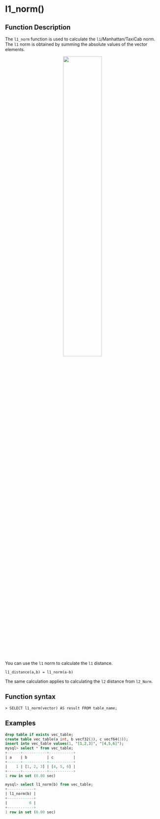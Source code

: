 # **l1_norm()**

## **Function Description**

The `l1_norm` function is used to calculate the `l1`/Manhattan/TaxiCab norm. The `l1` norm is obtained by summing the absolute values of the vector elements.

<div align="center">
<img src=https://github.com/OmniFabric/artwork/blob/main/docs/reference/vector/l1_norm.png?raw=true width=50% heigth=50%/>
</div>

You can use the `l1` norm to calculate the `l1` distance.

```
l1_distance(a,b) = l1_norm(a-b)
```

The same calculation applies to calculating the `l2` distance from `l2_Norm`.

## **Function syntax**

```
> SELECT l1_norm(vector) AS result FROM table_name;
```

## **Examples**

```sql
drop table if exists vec_table;
create table vec_table(a int, b vecf32(3), c vecf64(3));
insert into vec_table values(1, "[1,2,3]", "[4,5,6]");
mysql> select * from vec_table;
+------+-----------+-----------+
| a    | b         | c         |
+------+-----------+-----------+
|    1 | [1, 2, 3] | [4, 5, 6] |
+------+-----------+-----------+
1 row in set (0.00 sec)

mysql> select l1_norm(b) from vec_table;
+------------+
| l1_norm(b) |
+------------+
|          6 |
+------------+
1 row in set (0.00 sec)
```
